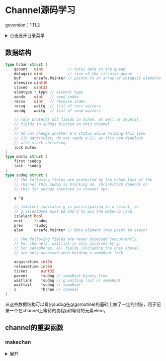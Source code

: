 # Channel源码学习

goversion：1.11.2

<details>
<summary>点击展开目录菜单</summary>
<!-- TOC -->

- [数据结构](#数据结构)
- [channel的重要函数](#channel的重要函数)
  - [makechan](#makechan)

<!-- /TOC -->

</details>

## 数据结构

```go
type hchan struct {
	qcount   uint           // total data in the queue
	dataqsiz uint           // size of the circular queue
	buf      unsafe.Pointer // points to an array of dataqsiz elements
	elemsize uint16
	closed   uint32
	elemtype *_type // element type
	sendx    uint   // send index
	recvx    uint   // receive index
	recvq    waitq  // list of recv waiters
	sendq    waitq  // list of send waiters

	// lock protects all fields in hchan, as well as several
	// fields in sudogs blocked on this channel.
	//
	// Do not change another G's status while holding this lock
	// (in particular, do not ready a G), as this can deadlock
	// with stack shrinking.
	lock mutex
}
type waitq struct {
	first *sudog
	last  *sudog
}
type sudog struct {
	// The following fields are protected by the hchan.lock of the
	// channel this sudog is blocking on. shrinkstack depends on
	// this for sudogs involved in channel ops.

	g *g

	// isSelect indicates g is participating in a select, so
	// g.selectDone must be CAS'd to win the wake-up race.
	isSelect bool
	next     *sudog
	prev     *sudog
	elem     unsafe.Pointer // data element (may point to stack)

	// The following fields are never accessed concurrently.
	// For channels, waitlink is only accessed by g.
	// For semaphores, all fields (including the ones above)
	// are only accessed when holding a semaRoot lock.

	acquiretime int64
	releasetime int64
	ticket      uint32
	parent      *sudog // semaRoot binary tree
	waitlink    *sudog // g.waiting list or semaRoot
	waittail    *sudog // semaRoot
	c           *hchan // channel
}
```

从这些数据结构可以看出sudog在g(goroutine)的基础上做了一定的封装，用于记录一个在channel上等待的协程g和等待的元素elem。

## channel的重要函数

### makechan

<details>
	<summary>展开</summary>

```go
func makechan(t *chantype, size int) *hchan {
	elem := t.elem

	// compiler checks this but be safe.
	if elem.size >= 1<<16 {
		throw("makechan: invalid channel element type")
	}
	if hchanSize%maxAlign != 0 || elem.align > maxAlign {
		throw("makechan: bad alignment")
	}

	if size < 0 || uintptr(size) > maxSliceCap(elem.size) || uintptr(size)*elem.size > maxAlloc-hchanSize {
		panic(plainError("makechan: size out of range"))
	}

	// Hchan does not contain pointers interesting for GC when elements stored in buf do not contain pointers.
	// buf points into the same allocation, elemtype is persistent.
	// SudoG's are referenced from their owning thread so they can't be collected.
	// TODO(dvyukov,rlh): Rethink when collector can move allocated objects.
	var c *hchan
	switch {
	case size == 0 || elem.size == 0:
		// Queue or element size is zero.
		c = (*hchan)(mallocgc(hchanSize, nil, true))
		// Race detector uses this location for synchronization.
		c.buf = c.raceaddr()
	case elem.kind&kindNoPointers != 0:
		// Elements do not contain pointers.
		// Allocate hchan and buf in one call.
		c = (*hchan)(mallocgc(hchanSize+uintptr(size)*elem.size, nil, true))
		c.buf = add(unsafe.Pointer(c), hchanSize)
	default:
		// Elements contain pointers.
		c = new(hchan)
		c.buf = mallocgc(uintptr(size)*elem.size, elem, true)
	}

	c.elemsize = uint16(elem.size)
	c.elemtype = elem
	c.dataqsiz = uint(size)

	if debugChan {
		print("makechan: chan=", c, "; elemsize=", elem.size, "; elemalg=", elem.alg, "; dataqsiz=", size, "\n")
	}
	return c
}
```

#### hchanSize简易证明

```makechan()```中的hchanSize的实现是一个很有意思的二进制trick，实现如下：

```go
const (
	maxAlign  = 8
	hchanSize = unsafe.Sizeof(hchan{}) + uintptr(-int(unsafe.Sizeof(hchan{}))&(maxAlign-1))
	debugChan = false
)
```

这段代码的意思是，将hchanSize设置为比hchan大的最小的maxAlign的倍数，至于为什么可以达到这个效果，这里有个简单的不算特别严谨的证明：

<details>
	<summary>证明展开</summary>

```a + ( ( -a ) & (alignSize - 1) )```能计算出大于等于a的最小的 ( alignSize的倍数 )，前提条件是alignSize是2的次幂

也就是```a + ( ( -a ) & (alignSize - 1) ) == a + alignSize - a % alignSize```

举个例子：a = 50, alignSize = 8 上式结果就是56（alignSize是2的n次幂）

具体证明：

已知 ```a % alignSize == a & ( alignSize - 1) ```，其中```alignSize = 2^n```

要证```a + ( ( -a ) & (alignSize - 1) ) == a + alignSize - a % alignSize```

即要证：``` ( -a ) & (alignSize - 1) == alignSize - ( a & (alignSize-1) ) ```

即要证：``` ( -a ) & (alignSize - 1) + ( a & (alignSize - 1) ) == alignSize ```

即要证：``` ( -a ) & (2^n - 1) + ( a & (2^n - 1) ) == 2^n ```

即要证：``` ( ～a + 1 ) & (2^n - 1) + ( a & (2^n - 1) ) == 2^n ```

由于alignSize为2^n，那么```x & (2^n-1)```其实就是将高于2^n的高位截断

而-a的计算机实现是原数取反并二进制+1，那么在可表示范围内截断，相加其实就是等于这个二的次幂的。

</details>

#### makechan正文

前三个if是用于检查的，第一个检查channel元素大小限制（之所以左移16位估计是因为后续hchan中的elemsize类型是uint16）；第二个检查是检查内存对齐的，这个跟上面的计算hchanSize有关；第三个确认size的值没有溢出，且内存足够分配。

接下来是内存分配的代码

1. 如果size为0或者elem的size为0，那么只分配hchanSize的内存，c.buf实际上不会分配对应的内存

2. 如果类型不包含指针，则将channel和对应的elem所需的内存一次性连续分配

3. 如果类型内包含指针，则将两个内存的申请分开。下面说下这里为什么内存申请分开：

   之所以这么设计，是因为golang采用的三色标记法，golang中的内存分配时采用的如下结构管理span（用于内存管理的基本单位）

   ```go
   type mcache struct {
   	alloc [67*2]*mspan // 按class分组的mspan列表
   }
   
   ```

   这里面有个乘2，原因是分了两类span，一类是需要gc扫描的scan和不用gc扫描的noscan，noscan类型分配的内存中的对象是不包含指针类型的，所以三色标记法就不需要再去扫描他引用的对象，可以加快gc速度。再回到这个问题，看到makechan中有一行注释是这样的：```// Hchan does not contain pointers interesting for GC when elements stored in buf do not contain pointers.```

   可以看到其实hchan中并不会有三色标记法中的引用问题（hchan中的type类型仍然是指针，查阅网上资料貌似_type可以认为是Go中所有类型的公共描述，所以个人认为这个是程序运行过程中会持久引用的内容，不需要gc，所以hchan也可以视作没有指针的类型），那么只要elem里没有指针类型的时候，就可以放在一起申请内存，这样直接申请一块noscan类型的即可，在gc过程中就不需要再去扫描这一块的内存了。当elem中有指针的时候，hchan还是相当于没有指针的noscan类型，而elem此时是scan的类型，所以将这两个分开进行初始化。这就是这里分开初始化的原因。

然后后面就是继续将size等其他值赋值。

</details>